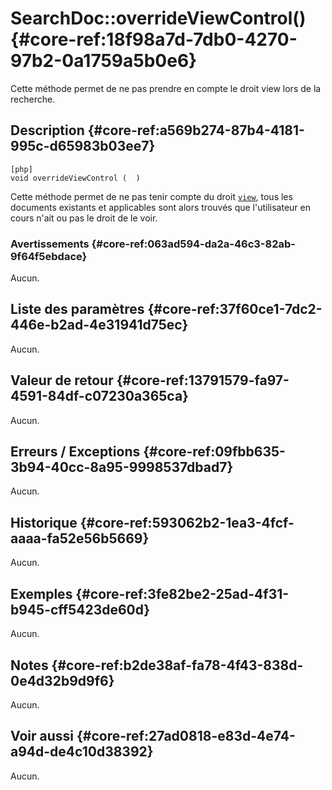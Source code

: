 # SearchDoc::overrideViewControl() {#core-ref:18f98a7d-7db0-4270-97b2-0a1759a5b0e6}

<div class="short-description">
Cette méthode permet de ne pas prendre en compte le droit view lors de la recherche.
</div>
<!--
<div class="applicability">
Obsolète depuis #.#.#
</div>
-->

## Description {#core-ref:a569b274-87b4-4181-995c-d65983b03ee7}

    [php]
    void overrideViewControl (  )

Cette méthode permet de ne pas tenir compte du droit [`view`][viewACL], tous les
documents existants et applicables sont alors trouvés que l'utilisateur en cours
n'ait ou pas le droit de le voir.

### Avertissements {#core-ref:063ad594-da2a-46c3-82ab-9f64f5ebdace}

Aucun.

## Liste des paramètres {#core-ref:37f60ce1-7dc2-446e-b2ad-4e31941d75ec}

Aucun.

## Valeur de retour {#core-ref:13791579-fa97-4591-84df-c07230a365ca}

Aucun.

## Erreurs / Exceptions {#core-ref:09fbb635-3b94-40cc-8a95-9998537dbad7}

Aucun.

## Historique {#core-ref:593062b2-1ea3-4fcf-aaaa-fa52e56b5669}

Aucun.

## Exemples {#core-ref:3fe82be2-25ad-4f31-b945-cff5423de60d}

Aucun.

## Notes {#core-ref:b2de38af-fa78-4f43-838d-0e4d32b9d9f6}

Aucun.

## Voir aussi {#core-ref:27ad0818-e83d-4e74-a94d-de4c10d38392}

Aucun.

<!-- links -->

[viewACL]:          core-ref:f1575705-10e8-4bf2-83b3-4c0b5bfb77cf